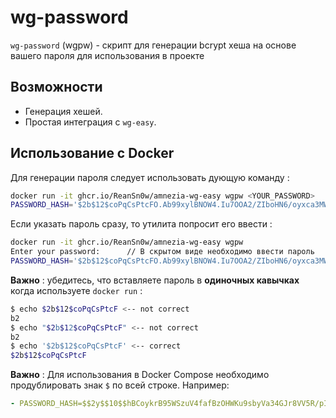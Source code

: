 # wg-password

`wg-password` (wgpw) - скрипт для генерации bcrypt хеша на основе вашего пароля для использования в проекте

## Возможности

- Генерация хешей.
- Простая интеграция с `wg-easy`.

## Использование с Docker

Для генерации пароля следует использовать дующую команду :

```sh
docker run -it ghcr.io/ReanSn0w/amnezia-wg-easy wgpw <YOUR_PASSWORD>
PASSWORD_HASH='$2b$12$coPqCsPtcFO.Ab99xylBNOW4.Iu7OOA2/ZIboHN6/oyxca3MWo7fW'
```
Если указать пароль сразу, то утилита попросит его ввести :
```sh
docker run -it ghcr.io/ReanSn0w/amnezia-wg-easy wgpw
Enter your password:      // В скрытом виде необходимо ввести пароль
PASSWORD_HASH='$2b$12$coPqCsPtcFO.Ab99xylBNOW4.Iu7OOA2/ZIboHN6/oyxca3MWo7fW'
```

**Важно** : убедитесь, что вставляете пароль в **одиночных кавычках** когда используете `docker run` :

```bash
$ echo $2b$12$coPqCsPtcF <-- not correct
b2
$ echo "$2b$12$coPqCsPtcF" <-- not correct
b2
$ echo '$2b$12$coPqCsPtcF' <-- correct
$2b$12$coPqCsPtcF
```

**Важно** : Для использования в Docker Compose необходимо продублировать знак `$` по всей строке. Например:

``` yaml
- PASSWORD_HASH=$$2y$$10$$hBCoykrB95WSzuV4fafBzOHWKu9sbyVa34GJr8VV5R/pIelfEMYyG
```
